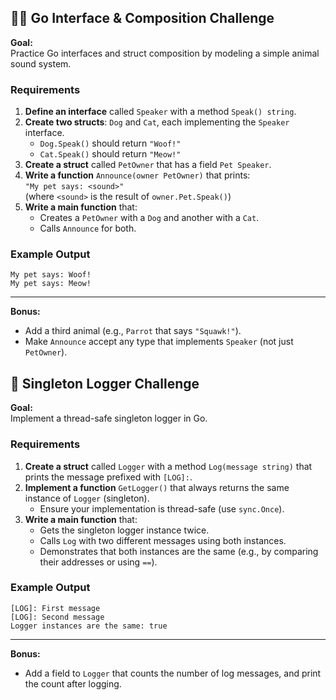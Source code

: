 ## 🏃‍♂️ Go Interface & Composition Challenge

**Goal:**  
Practice Go interfaces and struct composition by modeling a simple animal sound system.

### Requirements

1. **Define an interface** called `Speaker` with a method `Speak() string`.
2. **Create two structs**: `Dog` and `Cat`, each implementing the `Speaker` interface.
   - `Dog.Speak()` should return `"Woof!"`
   - `Cat.Speak()` should return `"Meow!"`
3. **Create a struct** called `PetOwner` that has a field `Pet Speaker`.
4. **Write a function** `Announce(owner PetOwner)` that prints:  
   `"My pet says: <sound>"`  
   (where `<sound>` is the result of `owner.Pet.Speak()`)
5. **Write a main function** that:
   - Creates a `PetOwner` with a `Dog` and another with a `Cat`.
   - Calls `Announce` for both.

### Example Output

```
My pet says: Woof!
My pet says: Meow!
```

---

**Bonus:**  
- Add a third animal (e.g., `Parrot` that says `"Squawk!"`).
- Make `Announce` accept any type that implements `Speaker` (not just `PetOwner`).

## 🧩 Singleton Logger Challenge

**Goal:**  
Implement a thread-safe singleton logger in Go.

### Requirements

1. **Create a struct** called `Logger` with a method `Log(message string)` that prints the message prefixed with `[LOG]:`.
2. **Implement a function** `GetLogger()` that always returns the same instance of `Logger` (singleton).
   - Ensure your implementation is thread-safe (use `sync.Once`).
3. **Write a main function** that:
   - Gets the singleton logger instance twice.
   - Calls `Log` with two different messages using both instances.
   - Demonstrates that both instances are the same (e.g., by comparing their addresses or using `==`).

### Example Output

```
[LOG]: First message
[LOG]: Second message
Logger instances are the same: true
```

---

**Bonus:**  
- Add a field to `Logger` that counts the number of log messages, and print the count after logging.
